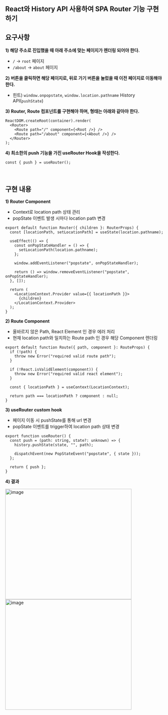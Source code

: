 ## React와 History API 사용하여 SPA Router 기능 구현하기

## 요구사항

**1) 해당 주소로 진입했을 때 아래 주소에 맞는 페이지가 렌더링 되어야 한다.**

- `/` → `root` 페이지
- `/about` → `about` 페이지

**2) 버튼을 클릭하면 해당 페이지로, 뒤로 가기 버튼을 눌렀을 때 이전 페이지로 이동해야 한다.**

- 힌트) `window.onpopstate`, `window.location.pathname` History API(`pushState`)

**3) Router, Route 컴포넌트를 구현해야 하며, 형태는 아래와 같아야 한다.**

```tsx
ReactDOM.createRoot(container).render(
  <Router>
    <Route path="/" component={<Root />} />
    <Route path="/about" component={<About />} />
  </Router>
);
```

**4) 최소한의 push 기능을 가진 useRouter Hook을 작성한다.**

```tsx
const { push } = useRouter();
```


<br/>


## 구현 내용

**1) Router Component**
- Context로 location path 상태 관리
- popState 이벤트 발생 시마다 location path 변경

```tsx
export default function Router({ children }: RouterProps) {
  const [locationPath, setLocationPath] = useState(location.pathname);

  useEffect(() => {
    const onPopStateHandler = () => {
      setLocationPath(location.pathname);
    };

    window.addEventListener("popstate", onPopStateHandler);

    return () => window.removeEventListener("popstate", onPopStateHandler);
  }, []);

  return (
    <LocationContext.Provider value={{ locationPath }}>
      {children}
    </LocationContext.Provider>
  );
}
```
**2) Route Component**

- 올바르지 않은 Path, React Element 인 경우 에러 처리
- 현재 location path와 일치하는 Route path 인 경우 해당 Component 렌더링

```tsx
export default function Route({ path, component }: RouteProps) {
  if (!path) {
    throw new Error("required valid route path");
  }

  if (!React.isValidElement(component)) {
    throw new Error("required valid react element");
  }

  const { locationPath } = useContext(LocationContext);

  return path === locationPath ? component : null;
}
```

**3) useRouter custom hook**
- 페이지 이동 시 pushState를 통해 url 변경
- popState 이벤트를 trigger하여 location path 상태 변경

```tsx
export function useRouter() {
  const push = (path: string, state?: unknown) => {
    history.pushState(state, "", path);

    dispatchEvent(new PopStateEvent("popstate", { state }));
  };

  return { push };
}
```

**4) 결과**

<img width="400" height="350" alt="image" src="https://github.com/nahyyun/SPA-Router/assets/86196026/0b4197c5-2932-472d-9fe3-90a9cc57d22b">
<img width="400" height="350" alt="image" src="https://github.com/nahyyun/SPA-Router/assets/86196026/86ec3d62-a345-43df-be1d-75f5879d1e84">
